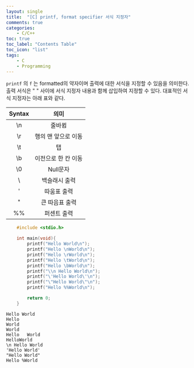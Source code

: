 ```yaml
---
layout: single
title:  "[C] printf, format specifier 서식 지정자"
comments: true
categories:
    - C/C++
toc: true
toc_label: "Contents Table"
toc_icon: "list"
tags: 
    - C
    - Programming
---
```




`printf` 의 `f` 는 formatted의 약자이며 출력에 대한 서식을 지정할 수 있음을 의미한다. 출력 서식은 " " 사이에 서식 지정자 내용과 함께 삽입하여 지정할 수 있다. 대표적인 서식 지정자는 아래 표와 같다. 



| Syntax | 의미 |
|:---:   |:---:   | 
| \n | 줄바뀜|
| \r	| 행의 맨 앞으로 이동|
| \t	|  탭|
| \b |	이전으로 한 칸 이동 |
| \0 |  Null문자|
| \\ | 백슬래시 출력 |
| \' |  따움표 출력|
| \" | 큰 따음표 출력|
| %% | 퍼센트 출력| 




```c
    #include <stdio.h>

    int main(void){
        printf("Hello World\n");
        printf("Hello \nWorld\n");
        printf("Hello \rWorld\n");
        printf("Hello \tWorld\n");
        printf("Hello \bWorld\n");
        printf("\\n Hello World\n");
        printf("\'Hello World\'\n");
        printf("\"Hello World\"\n");  
        printf("Hello %%World\n");

        return 0;
    }   
```


```
Hello World
Hello
World
World
Hello   World
HelloWorld
\n Hello World
'Hello World'
"Hello World"
Hello %World

```
